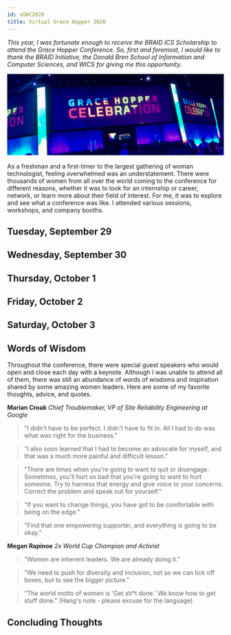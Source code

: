 ```yaml
---
id: vGHC2020
title: Virtual Grace Hopper 2020
---
```

*This year, I was fortunate enough to receive the BRAID ICS Scholarship to attend the Grace Hopper Conference. So, first and foremost, I would like to thank the BRAID Initiative, the Donald Bren School of Information and Computer Sciences, and WICS for giving me this opportunity.*

![Grace Hopper Banner](./assets/ghcbanner.jpg)

As a freshman and a first-timer to the largest gathering of woman technologist, feeling overwhelmed was an understatement. There were thousands of women from all over the world coming to the conference for different reasons, whether it was to look for an internship or career, network, or learn more about their field of interest. For me, it was to explore and see what a conference was like. I attended various sessions, workshops, and company booths. 

## Tuesday, September 29


## Wednesday, September 30


## Thursday, October 1


## Friday, October 2


## Saturday, October 3


## Words of Wisdom
Throughout the conference, there were special guest speakers who would open and close each day with a keynote. Although I was unable to attend all of them, there was still an abundance of words of wisdoms and inspiration shared by some amazing women leaders. Here are some of my favorite thoughts, advice, and quotes.

**Marian Croak** *Chief Troublemaker, VP of Site Reliability Engineering at Google*
> "I didn't have to be perfect. I didn't have to fit in. All I had to do was what was right for the business."

> "I also soon learned that I had to become an advocate for myself, and that was a much more painful and difficult lesson."

> "There are times when you're going to want to quit or disengage. Sometimes, you'll hurt so bad that you're going to want to hurt someone. Try to harness that energy and give voice to your concerns. Correct the problem and speak out for yourself."

> "If you want to change things, you have got to be comfortable with being on the edge."

> "Find that one empowering supporter, and everything is going to be okay."

**Megan Rapinoe** *2x World Cup Champion and Activist*
> "Women are inherent leaders. We are already doing it."

> "We need to push for diversity and inclusion, not so we can tick off boxes, but to see the bigger picture."

> "The world motto of women is 'Get sh\*t done.' We know how to get stuff done."
(Hang's note - please excuse for the language)

## Concluding Thoughts
